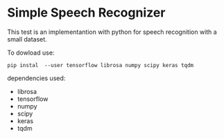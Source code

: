 # Simple Speech Recognizer
This test is an implementantion with python for speech recognition with a small dataset.

To dowload use:

    pip instal  --user tensorflow librosa numpy scipy keras tqdm

    
dependencies used:

- librosa
- tensorflow
- numpy
- scipy
- keras
- tqdm
